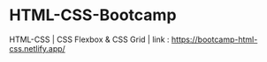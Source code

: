 # HTML-CSS-Bootcamp
HTML-CSS | CSS Flexbox &amp; CSS Grid |
link : https://bootcamp-html-css.netlify.app/
